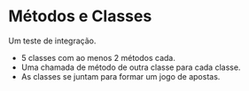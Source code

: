 # Métodos e Classes
Um teste de integração.
* 5 classes com ao menos 2 métodos cada.
* Uma chamada de método de outra classe para cada classe.
* As classes se juntam para formar um jogo de apostas.
